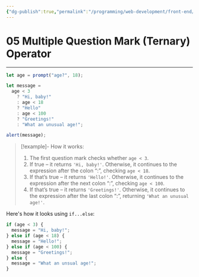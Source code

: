 ```yaml
---
{"dg-publish":true,"permalink":"/programming/web-development/front-end/javascript-vanilla/01-basics/08-conditionals/05-multiple-question-mark-ternary-operator/","tags":["programming","webdevelopment","frontend","JavaScript"]}
---
```



# 05 Multiple Question Mark (Ternary) Operator

---

```javascript
let age = prompt("age?", 18);

let message =
  age < 3
    ? "Hi, baby!"
    : age < 18
    ? "Hello"
    : age < 100
    ? "Greetings!"
    : "What an unusual age!";

alert(message);
```

> [!example]- How it works:
>
> 1. The first question mark checks whether `age < 3`.
> 2. If true – it returns `'Hi, baby!'`. Otherwise, it continues to the expression after the colon “:”, checking `age < 18`.
> 3. If that’s true – it returns `'Hello!'`. Otherwise, it continues to the expression after the next colon “:”, checking `age < 100`.
> 4. If that’s true – it returns `'Greetings!'`. Otherwise, it continues to the expression after the last colon “:”, returning `'What an unusual age!'`.

Here's how it looks using `if...else`:

```javascript
if (age < 3) {
  message = "Hi, baby!";
} else if (age < 18) {
  message = "Hello!";
} else if (age < 100) {
  message = "Greetings!";
} else {
  message = "What an unsual age!";
}
```
